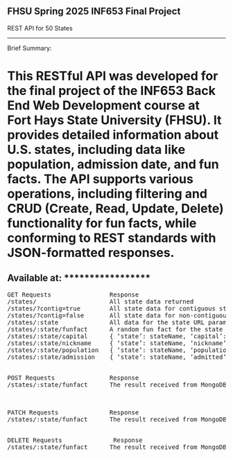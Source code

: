FHSU Spring 2025 INF653 Final Project
-------------------------------------
REST API for 50 States
_____________________________________

Brief Summary:
# This RESTful API was developed for the final project of the INF653 Back End Web Development course at Fort Hays State University (FHSU). It provides detailed information about U.S. states, including data like population, admission date, and fun facts. The API supports various operations, including filtering and CRUD (Create, Read, Update, Delete) functionality for fun facts, while conforming to REST standards with JSON-formatted responses.

Available at: *****************
-------------------------------------

<pre>
GET Requests                Response
/states/                    All state data returned
/states/?contig=true        All state data for contiguous states (Not AK or HI)
/states/?contig=false       All state data for non-contiguous states (AK, HI)
/states/:state              All data for the state URL parameter
/states/:state/funfact      A random fun fact for the state URL parameter
/states/:state/capital      { ‘state’: stateName, ‘capital’: capitalName }
/states/:state/nickname     { ‘state’: stateName, ‘nickname’: nickname }
/states/:state/population   { ‘state’: stateName, ‘population’: population }
/states/:state/admission    { ‘state’: stateName, ‘admitted’: admissionDate }


POST Requests               Response
/states/:state/funfact      The result received from MongoDB



PATCH Requests              Response
/states/:state/funfact      The result received from MongoDB


DELETE Requests              Response
/states/:state/funfact      The result received from MongoDB</pre>
